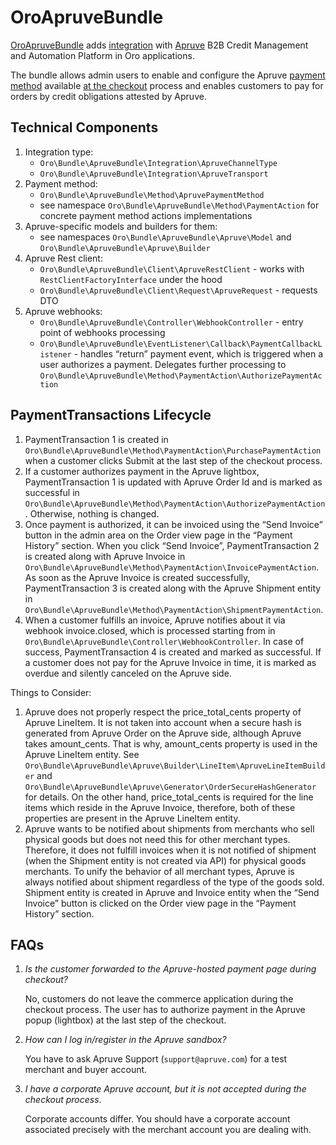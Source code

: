 <a id="bundle-docs-extensions-apruve"></a>

# OroApruveBundle

<a href="https://github.com/oroinc/OroApruveBundle" target="_blank">OroApruveBundle</a> adds <a href="https://github.com/oroinc/platform/tree/master/src/Oro/Bundle/IntegrationBundle" target="_blank">integration</a> with <a href="https://apruve.com/" target="_blank">Apruve</a> B2B Credit Management and Automation Platform in Oro applications.

The bundle allows admin users to enable and configure the Apruve <a href="https://github.com/oroinc/orocommerce/tree/master/src/Oro/Bundle/PaymentBundle" target="_blank">payment method</a> available <a href="https://github.com/oroinc/orocommerce/tree/master/src/Oro/Bundle/CheckoutBundle" target="_blank">at the checkout</a> process and enables customers to pay for orders by credit obligations attested by Apruve.

## Technical Components

1. Integration type:
   - `Oro\Bundle\ApruveBundle\Integration\ApruveChannelType`
   - `Oro\Bundle\ApruveBundle\Integration\ApruveTransport`
2. Payment method:
   - `Oro\Bundle\ApruveBundle\Method\ApruvePaymentMethod`
   - see namespace `Oro\Bundle\ApruveBundle\Method\PaymentAction` for concrete payment method actions implementations
3. Apruve-specific models and builders for them:
   - see namespaces `Oro\Bundle\ApruveBundle\Apruve\Model` and `Oro\Bundle\ApruveBundle\Apruve\Builder`
4. Apruve Rest client:
   - `Oro\Bundle\ApruveBundle\Client\ApruveRestClient` - works with `RestClientFactoryInterface` under the hood
   - `Oro\Bundle\ApruveBundle\Client\Request\ApruveRequest` - requests DTO
5. Apruve webhooks:
   - `Oro\Bundle\ApruveBundle\Controller\WebhookController` - entry point of webhooks processing
   - `Oro\Bundle\ApruveBundle\EventListener\Callback\PaymentCallbackListener` - handles “return” payment event, which is triggered when a user authorizes a payment. Delegates further processing to `Oro\Bundle\ApruveBundle\Method\PaymentAction\AuthorizePaymentAction`

## PaymentTransactions Lifecycle

1. PaymentTransaction 1 is created in `Oro\Bundle\ApruveBundle\Method\PaymentAction\PurchasePaymentAction` when a customer clicks Submit at the last step of the checkout process.
2. If a customer authorizes payment in the Apruve lightbox, PaymentTransaction 1 is updated with Apruve Order Id and is marked as successful in `Oro\Bundle\ApruveBundle\Method\PaymentAction\AuthorizePaymentAction`. Otherwise, nothing is changed.
3. Once payment is authorized, it can be invoiced using the “Send Invoice” button in the admin area on the Order view page in the “Payment History” section. When you click “Send Invoice”, PaymentTransaction 2 is created along with Apruve Invoice in `Oro\Bundle\ApruveBundle\Method\PaymentAction\InvoicePaymentAction`. As soon as the Apruve Invoice is created successfully, PaymentTransaction 3 is created along with the Apruve Shipment entity in `Oro\Bundle\ApruveBundle\Method\PaymentAction\ShipmentPaymentAction`.
4. When a customer fulfills an invoice, Apruve notifies about it via webhook invoice.closed, which is processed starting from in `Oro\Bundle\ApruveBundle\Controller\WebhookController`. In case of success, PaymentTransaction 4 is created and marked as successful. If a customer does not pay for the Apruve Invoice in time, it is marked as overdue and silently canceled on the Apruve side.

Things to Consider:

1. Apruve does not properly respect the price_total_cents property of Apruve LineItem. It is not taken into account when a secure hash is generated from Apruve Order on the Apruve side, although Apruve takes amount_cents. That is why, amount_cents property is used in the Apruve LineItem entity. See `Oro\Bundle\ApruveBundle\Apruve\Builder\LineItem\ApruveLineItemBuilder` and `Oro\Bundle\ApruveBundle\Apruve\Generator\OrderSecureHashGenerator` for details. On the other hand, price_total_cents is required for the line items which reside in the Apruve Invoice, therefore, both of these properties are present in the Apruve LineItem entity.
2. Apruve wants to be notified about shipments from merchants who sell physical goods but does not need this for other merchant types. Therefore, it does not fulfill invoices when it is not notified of shipment (when the Shipment entity is not created via API) for physical goods merchants. To unify the behavior of all merchant types, Apruve is always notified about shipment regardless of the type of the goods sold. Shipment entity is created in Apruve and Invoice entity when the “Send Invoice” button is clicked on the Order view page in the “Payment History” section.

## FAQs

1. *Is the customer forwarded to the Apruve-hosted payment page during checkout?*

   No, customers do not leave the commerce application during the checkout process. The user has to authorize payment in the Apruve popup (lightbox) at the last step of the checkout.
2. *How can I log in/register in the Apruve sandbox?*

   You have to ask Apruve Support (`support@apruve.com`) for a test merchant and buyer account.
3. *I have a corporate Apruve account, but it is not accepted during the checkout process*.

   Corporate accounts differ. You should have a corporate account associated precisely with the merchant account you are dealing with.

<!-- Frontend -->
